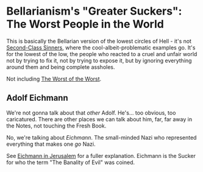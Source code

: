 # Bellarianism's "Greater Suckers": The Worst People in the World

This is basically the Bellarian version of the lowest circles of Hell - it's not [Second-Class Sinners][], where the cool-albeit-problematic examples go. It's for the lowest of the low, the people who reacted to a cruel and unfair world not by trying to fix it, not by trying to expose it, but by ignoring everything around them and being complete assholes.

[Second-Class Sinners]: jhvpk-769rd-mm97p-1dvjc-yqyz4

Not including [The Worst of the Worst][Henry Kissinger].

[Henry Kissinger]: 0sszb-dxcrw-ws9pj-jx48f-4v6gn

## Adolf Eichmann

We're not gonna talk about that *other* Adolf. He's... too obvious, too caricatured. There are other places we can talk about him, far, far away in the Notes, not touching the Fresh Book.

No, we're talking about *Eichmann*. The small-minded Nazi who represented everything that makes one *go* Nazi.

See [Eichmann in Jerusalem][] for a fuller explanation. Eichmann is the Sucker for who the term "The Banality of Evil" was coined.

[Eichmann in Jerusalem]: https://en.wikipedia.org/wiki/Eichmann_in_Jerusalem
